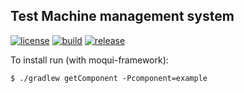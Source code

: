 ## Test Machine management system

[![license](http://img.shields.io/badge/license-CC0%201.0%20Universal-blue.svg)](https://github.com/moqui/example/blob/master/LICENSE.md)
[![build](https://travis-ci.org/moqui/example.svg)](https://travis-ci.org/moqui/example)
[![release](http://img.shields.io/github/release/moqui/example.svg)](https://github.com/moqui/example/releases)



To install run (with moqui-framework):

    $ ./gradlew getComponent -Pcomponent=example
